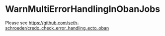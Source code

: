 # WarnMultiErrorHandlingInObanJobs

Please see https://github.com/seth-schroeder/credo_check_error_handling_ecto_oban

